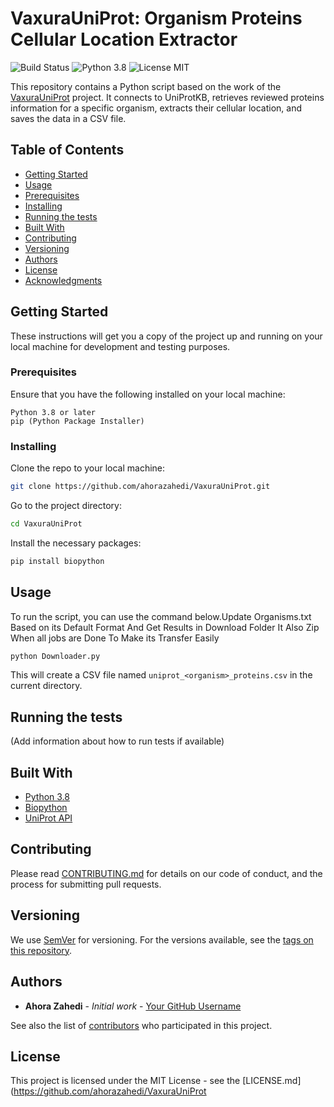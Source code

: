 # VaxuraUniProt: Organism Proteins Cellular Location Extractor

![Build Status](https://img.shields.io/badge/build-passing-brightgreen) ![Python 3.8](https://img.shields.io/badge/Python-3.8-blue.svg) ![License MIT](https://img.shields.io/badge/license-MIT-green)

This repository contains a Python script based on the work of the [VaxuraUniProt](https://github.com/ahorazahedi/VaxuraUniProt) project. It connects to UniProtKB, retrieves reviewed proteins information for a specific organism, extracts their cellular location, and saves the data in a CSV file.

## Table of Contents
- [Getting Started](#getting-started)
- [Usage](#usage)
- [Prerequisites](#prerequisites)
- [Installing](#installing)
- [Running the tests](#running-the-tests)
- [Built With](#built-with)
- [Contributing](#contributing)
- [Versioning](#versioning)
- [Authors](#authors)
- [License](#license)
- [Acknowledgments](#acknowledgments)

## Getting Started

These instructions will get you a copy of the project up and running on your local machine for development and testing purposes.

### Prerequisites

Ensure that you have the following installed on your local machine:

```
Python 3.8 or later
pip (Python Package Installer)
```

### Installing

Clone the repo to your local machine:

```bash
git clone https://github.com/ahorazahedi/VaxuraUniProt.git
```

Go to the project directory:

```bash
cd VaxuraUniProt
```

Install the necessary packages:

```bash
pip install biopython
```

## Usage

To run the script, you can use the command below.Update Organisms.txt Based on its Default Format And Get Results in Download Folder It Also Zip When all jobs are Done To Make its Transfer Easily

```bash
python Downloader.py
```

This will create a CSV file named `uniprot_<organism>_proteins.csv` in the current directory.

## Running the tests

(Add information about how to run tests if available)

## Built With

- [Python 3.8](https://www.python.org/)
- [Biopython](https://biopython.org/)
- [UniProt API](https://www.uniprot.org/help/api)

## Contributing

Please read [CONTRIBUTING.md](https://github.com/ahorazahedi/VaxuraUniProt/blob/main/CONTRIBUTING.md) for details on our code of conduct, and the process for submitting pull requests.

## Versioning

We use [SemVer](http://semver.org/) for versioning. For the versions available, see the [tags on this repository](https://github.com/ahorazahedi/VaxuraUniProt/tags).

## Authors

- **Ahora Zahedi** - *Initial work* - [Your GitHub Username](https://github.com/ahorazahedi)

See also the list of [contributors](https://github.com/ahorazahedi/VaxuraUniProt/contributors) who participated in this project.

## License

This project is licensed under the MIT License - see the [LICENSE.md](https://github.com/ahorazahedi/VaxuraUniProt